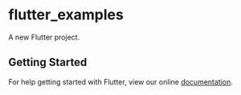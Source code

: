 # flutter_examples

A new Flutter project.

## Getting Started

For help getting started with Flutter, view our online
[documentation](https://flutter.io/).
